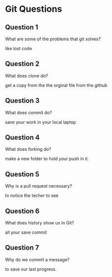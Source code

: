 # Git Questions

## Question 1

What are some of the problems that git solves?

<!-- Answer the question under this comment -->

like lost code

## Question 2

What does clone do?

<!-- Answer the question under this comment -->

get a copy from the the orginal file from the github

## Question 3

What does commit do?

<!-- Answer the question under this comment -->

save your work in your local laptop

## Question 4

What does forking do?

<!-- Answer the question under this comment -->

make a new folder to hold your push in it.

## Question 5

Why is a pull request necessary?

<!-- Answer the question under this comment -->

to notice the techer to see

## Question 6

What does history show us in Git?

<!-- Answer the question under this comment -->

all your save commit

## Question 7

Why do we commit a message?

<!-- Answer the question under this comment -->

to save our last progress.
